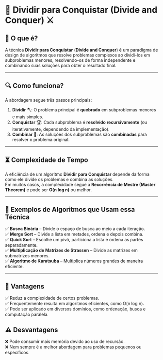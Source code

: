 # 📌 Dividir para Conquistar (Divide and Conquer) ⚔️

## 📖 O que é?

A técnica **Dividir para Conquistar** (**Divide and Conquer**) é um paradigma de design de algoritmos que resolve problemas complexos ao dividi-los em subproblemas menores, resolvendo-os de forma independente e combinando suas soluções para obter o resultado final.

---

## 🔍 **Como funciona?**

A abordagem segue três passos principais:

1. **Dividir** 🪓: O problema principal é **quebrado** em subproblemas menores e mais simples.
2. **Conquistar** 🏆: Cada subproblema é **resolvido recursivamente** (ou iterativamente, dependendo da implementação).
3. **Combinar** 🔗: As soluções dos subproblemas são **combinadas** para resolver o problema original.

---

## ⏳ **Complexidade de Tempo**

A eficiência de um algoritmo **Dividir para Conquistar** depende da forma como ele divide os problemas e combina as soluções.  
Em muitos casos, a complexidade segue a **Recorrência de Mestre (Master Theorem)** e pode ser **O(n log n)** ou melhor.

---

## 📌 **Exemplos de Algoritmos que Usam essa Técnica**

✅ **Busca Binária** – Divide o espaço de busca ao meio a cada iteração.  
✅ **Merge Sort** – Divide a lista em metades, ordena e depois combina.  
✅ **Quick Sort** – Escolhe um pivô, particiona a lista e ordena as partes separadamente.  
✅ **Multiplicação de Matrizes de Strassen** – Divide as matrizes em submatrizes menores.  
✅ **Algoritmo de Karatsuba** – Multiplica números grandes de maneira eficiente.

---

## 🎯 Vantagens

✅ Reduz a complexidade de certos problemas.  
✅ Frequentemente resulta em algoritmos eficientes, como O(n log n).  
✅ Pode ser aplicado em diversos domínios, como ordenação, busca e computação paralela.

## ⚠ Desvantagens

❌ Pode consumir mais memória devido ao uso de recursão.  
❌ Nem sempre é a melhor abordagem para problemas pequenos ou específicos.
